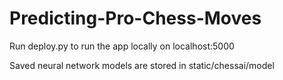 # Predicting-Pro-Chess-Moves

Run deploy.py to run the app locally on localhost:5000

Saved neural network models are stored in static/chessai/model
